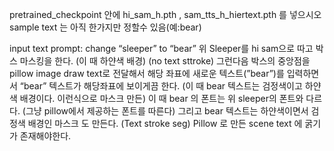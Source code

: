 pretrained_checkpoint 안에 hi_sam_h.pth , sam_tts_h_hiertext.pth 를 넣으시오
sample text 는 아직 한가지만 정할수 있음(예:bear) 

input text prompt: change “sleeper” to “bear”
위 Sleeper를  hi sam으로 따고 박스 마스킹을 한다. (이 때 하얀색 배경) (no text sttroke) 
그런다음 박스의 중앙점을 pillow image draw text로 전달해서 해당 좌표에 새로운 텍스트(”bear”)를 입력하면서 “bear” 텍스트가 해당좌표에 보이게끔 한다. (이 때 bear 텍스트는 검정색이고 하얀색 배경이다. 이런식으로 마스크 만든) 
이 때 bear 의 폰트는 위 sleeper의 폰트와 다르다. (그냥 pillow에서 제공하는 폰트를 따른다) 
그리고 bear 텍스트는 하얀색이면서 검정색 배경인 마스크 도 만든다. (Text stroke seg) 
Pillow 로 만든 scene text 에 굵기가 존재해야한다.
